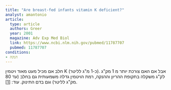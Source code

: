 ```yaml
---
title: "Are breast-fed infants vitamin K deficient?"
analyst: amantonio
article:
  type: article
  authors: Greer
  year: 2001
  magazine: Adv Exp Med Biol
  link: https://www.ncbi.nlm.nih.gov/pubmed/11787707
  pubmed: 11787707
conditions:
- הנקה
---
```


חלב אם מכיל מעט מאוד ויטמין K (כ-1 מ"ג לליטר). אבל אם האם צורכת יותר מ 1 מק"ג לק"ג משקלה בתקופת ההריון וההנקה, רמת הויטמין גדלה משמעותית גם בחלב (עד 80 מק"ג לליטר) וגם בדם התינוק. עוד: [[1]](https://www.ncbi.nlm.nih.gov/pubmed/8989344).
